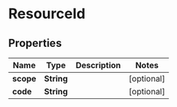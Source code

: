 
# ResourceId

## Properties
Name | Type | Description | Notes
------------ | ------------- | ------------- | -------------
**scope** | **String** |  |  [optional]
**code** | **String** |  |  [optional]



